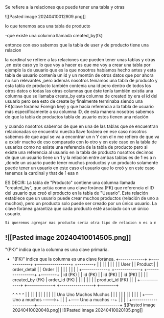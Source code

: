 

Se refiere a la relaciones que puede tener una tabla y otras

![[Pasted image 20240410012909.png]]

lo que tenemos aca una tabla de producto

-que existe una columna llamada created_by(fk)

entonce con eso sabemos que la tabla de user y de producto tiene una relacion


 la cardinal  se refiere a las relaciones que pueden tener unas tablas y otras ,en este caso yo lo que voy a hacer es que me voy a crear una tabla por ejemplo la de usuario que es la que nosotros habíamos hecho antes y esta tabla de usuario contenía un id y un montón de otros datos que por ahora no son relevantes ,pero además nosotros teníamos una tabla de producto y esta tabla de producto también contenía una id pero dentro de todos los otros datos o todas las otras columnas que éste tenía también existía una columna que se llamaba create_by esta columna de created by era el id  del usuario pero sea esto de create by finalmente terminaba siendo una FK(clave foránea Foreign key) y que hacía referencia a la tabla de usuario más específicamente a su columna ID, de esta manera nosotros sabemos de que la tabla de productos tabla de usuario estos tienen una relación 
 
 y cuando nosotros sabemos de que en una de las tablas que se encuentran relacionadas se encuentra nuestra llave foránea en ese caso nosotros sabemos de que aquí se va a encontrar un n Y con el n me refiero de que va a existir mucho de eso comparado con lo otro y en este caso en la tabla de usuarios como no existe una referencia de la tabla de producto pero si existe una referencia al usuario en la tabla de producto nosotros decimos de que un usuario tiene un 1 y la relación entre ambas tablas es de 1 es a n ,donde un usuario puede tener muchos productos y un producto solamente puede tener un usuario en este caso el usuario que lo creó y en este caso tenemos la cardinal y that de 1 esa n 

ES DECIR:
La tabla de "Producto" contiene una columna llamada "created_by", que actúa como una clave foránea (FK) que referencia el ID del usuario que creó el producto en la tabla de "Usuario". Esta relación establece que un usuario puede crear muchos productos (relación de uno a muchos), pero un producto solo puede ser creado por un único usuario. La clave foránea garantiza que cada producto esté asociado con un único usuario.



	Si queremos agregar mas producto seria otra tipo de relacion n es a n

![[Pasted image 20240410014505.png]]
-
  "(PK)" indica que la columna es una clave primaria.
- "(FK)" indica que la columna es una clave foránea.
+-------------+           +-------------+          +-----------------+          +--------+
|                     |             |                     |            |                         |            |              |
|   User           |             |   Product     |            |   order_detail   |            | Order    |
|                     |             |                     |            |                        |             |              | 
+-------------+           +-------------+           +-----------------+         +--------+
| id (PK)          |            | id (PK)          |            | id (PK)               |           | id (PK)  |
|                     |            | created_by (FK)         | order_id (FK)     |           |              |
|                     |            |                      |            | product_id (FK) |           |              |
+-------------+           +-------------+          +-----------------+          +--------+

    ^                        ^                     ^                     ^
    |                        |                     |                     |
    |                        |                     |                     |
    |                        |                     |                     |
  Uno                      Uno                   Muchos                Muchos
    |                        |                     |                     |
    |                        |                     |                     |
    |                        |                     |                     |
    +---- Uno a muchos ---->+                     |                     |
    |                        +---- Uno a muchos --+                     |
    |                        |                                          |
    +------------------------+------------------------------------------+
![[Pasted image 20240410020048.png]]
![[Pasted image 20240410020105.png]]
